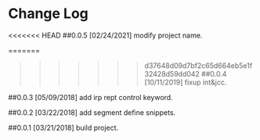 # Change Log

<<<<<<< HEAD
##0.0.5 [02/24/2021]
modify project name.

=======
>>>>>>> d37648d09d7bf2c65d664eb5e1f32428d59dd042
##0.0.4 [10/11/2019]
fixup int&jcc.

##0.0.3 [05/09/2018]
add irp rept control keyword.

##0.0.2 [03/22/2018]
add segment define snippets.

##0.0.1 [03/21/2018]
build project.
